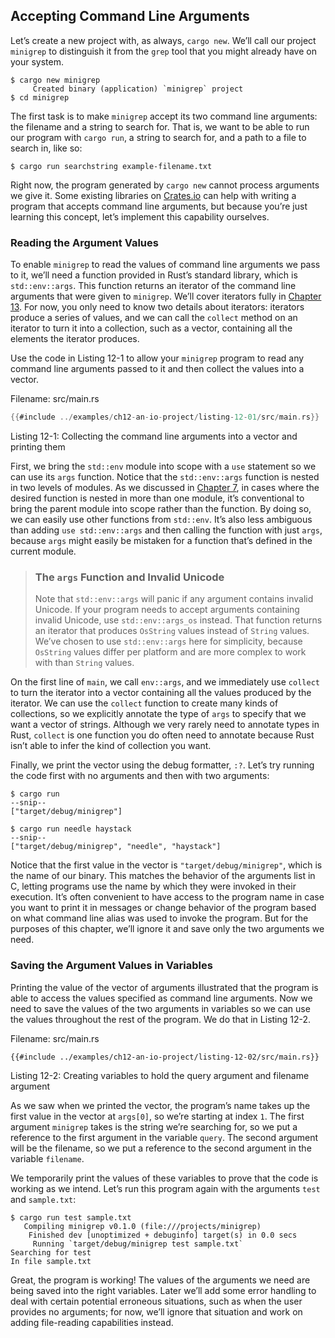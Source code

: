 ## Accepting Command Line Arguments

Let’s create a new project with, as always, `cargo new`. We’ll call our project
`minigrep` to distinguish it from the `grep` tool that you might already have
on your system.

```text
$ cargo new minigrep
     Created binary (application) `minigrep` project
$ cd minigrep
```

The first task is to make `minigrep` accept its two command line arguments: the
filename and a string to search for. That is, we want to be able to run our
program with `cargo run`, a string to search for, and a path to a file to
search in, like so:

```text
$ cargo run searchstring example-filename.txt
```

Right now, the program generated by `cargo new` cannot process arguments we
give it. Some existing libraries on [Crates.io](https://crates.io/) can help
with writing a program that accepts command line arguments, but because you’re
just learning this concept, let’s implement this capability ourselves.

### Reading the Argument Values

To enable `minigrep` to read the values of command line arguments we pass to
it, we’ll need a function provided in Rust’s standard library, which is
`std::env::args`. This function returns an iterator of the command line
arguments that were given to `minigrep`. We’ll cover iterators fully in
[Chapter 13][ch13]<!-- ignore -->. For now, you only need to know two details
about iterators: iterators produce a series of values, and we can call the
`collect` method on an iterator to turn it into a collection, such as a vector,
containing all the elements the iterator produces.

Use the code in Listing 12-1 to allow your `minigrep` program to read any
command line arguments passed to it and then collect the values into a vector.

<span class="filename">Filename: src/main.rs</span>

```rust
{{#include ../examples/ch12-an-io-project/listing-12-01/src/main.rs}}
```

<span class="caption">Listing 12-1: Collecting the command line arguments into
a vector and printing them</span>

First, we bring the `std::env` module into scope with a `use` statement so we
can use its `args` function. Notice that the `std::env::args` function is
nested in two levels of modules. As we discussed in [Chapter
7][ch7-idiomatic-use]<!-- ignore -->, in cases where the desired function is
nested in more than one module, it’s conventional to bring the parent module
into scope rather than the function. By doing so, we can easily use other
functions from `std::env`. It’s also less ambiguous than adding `use
std::env::args` and then calling the function with just `args`, because `args`
might easily be mistaken for a function that’s defined in the current module.

> ### The `args` Function and Invalid Unicode
>
> Note that `std::env::args` will panic if any argument contains invalid
> Unicode. If your program needs to accept arguments containing invalid
> Unicode, use `std::env::args_os` instead. That function returns an iterator
> that produces `OsString` values instead of `String` values. We’ve chosen to
> use `std::env::args` here for simplicity, because `OsString` values differ
> per platform and are more complex to work with than `String` values.

On the first line of `main`, we call `env::args`, and we immediately use
`collect` to turn the iterator into a vector containing all the values produced
by the iterator. We can use the `collect` function to create many kinds of
collections, so we explicitly annotate the type of `args` to specify that we
want a vector of strings. Although we very rarely need to annotate types in
Rust, `collect` is one function you do often need to annotate because Rust
isn’t able to infer the kind of collection you want.

Finally, we print the vector using the debug formatter, `:?`. Let’s try running
the code first with no arguments and then with two arguments:

```text
$ cargo run
--snip--
["target/debug/minigrep"]

$ cargo run needle haystack
--snip--
["target/debug/minigrep", "needle", "haystack"]
```

Notice that the first value in the vector is `"target/debug/minigrep"`, which
is the name of our binary. This matches the behavior of the arguments list in
C, letting programs use the name by which they were invoked in their execution.
It’s often convenient to have access to the program name in case you want to
print it in messages or change behavior of the program based on what command
line alias was used to invoke the program. But for the purposes of this
chapter, we’ll ignore it and save only the two arguments we need.

### Saving the Argument Values in Variables

Printing the value of the vector of arguments illustrated that the program is
able to access the values specified as command line arguments. Now we need to
save the values of the two arguments in variables so we can use the values
throughout the rest of the program. We do that in Listing 12-2.

<span class="filename">Filename: src/main.rs</span>

```rust,should_panic
{{#include ../examples/ch12-an-io-project/listing-12-02/src/main.rs}}
```

<span class="caption">Listing 12-2: Creating variables to hold the query
argument and filename argument</span>

As we saw when we printed the vector, the program’s name takes up the first
value in the vector at `args[0]`, so we’re starting at index `1`. The first
argument `minigrep` takes is the string we’re searching for, so we put a
reference to the first argument in the variable `query`. The second argument
will be the filename, so we put a reference to the second argument in the
variable `filename`.

We temporarily print the values of these variables to prove that the code is
working as we intend. Let’s run this program again with the arguments `test`
and `sample.txt`:

```text
$ cargo run test sample.txt
   Compiling minigrep v0.1.0 (file:///projects/minigrep)
    Finished dev [unoptimized + debuginfo] target(s) in 0.0 secs
     Running `target/debug/minigrep test sample.txt`
Searching for test
In file sample.txt
```

Great, the program is working! The values of the arguments we need are being
saved into the right variables. Later we’ll add some error handling to deal
with certain potential erroneous situations, such as when the user provides no
arguments; for now, we’ll ignore that situation and work on adding file-reading
capabilities instead.

[ch13]: ch13-00-functional-features.html
[ch7-idiomatic-use]: ch07-04-bringing-paths-into-scope-with-the-use-keyword.html#creating-idiomatic-use-paths
